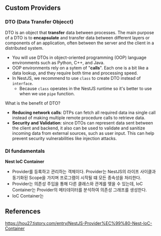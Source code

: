 ## Custom Providers

### DTO (Data Transfer Objecct)

DTO is an object that **transfer** data between processes. The main purpose of a DTO is to **encapsulate** and transfer data between different layers or components of an application, often between the server and the client in a distributed system.

- You will use DTOs in object-oriented programming (OOP) language environments such as Python, C++, and Java.
- OOP environments rely on a sytem of "**calls**". Each one is a bit like a data lookup, and they require both time and processing speed.
- In NestJS, we recommend to use `class` to create DTO instead of `interface`.
  - Because `class` operates in the NestJS runtime so it's better to use when we use `pipe` function.

What is the benefit of DTO?

- **Reducing network calls**: DTPs can fetch all required data ina single call instead of making multiple remote procedure calls to retrieve data.
- **Security and Validation**: since DTOs can represent data sent between the client and backend, it also can be used to validate and sanitize incoming data from external sources, such as user input. This can help prevent security vulnerabilities like injection attacks.

### DI fundamentals

**Nest IoC Container**

- Provider를 등록하고 관리하는 객체이다. Provider는 NestJS의 라이프 사이클과 동기화된 Scope을 가지며 프로그램이 시작될 떄 모든 종속성을 처리한다.
- Provider는 의존성 주입을 통해 다른 클래스와 관계를 맺을 수 있는데, IoC Container는 Provider의 메타데이터를 분석하여 의존성 그래프를 생성한다.
- IoC Container는

## References

https://hou27.tistory.com/entry/NestJS-Provider%EC%99%80-Nest-IoC-Container
